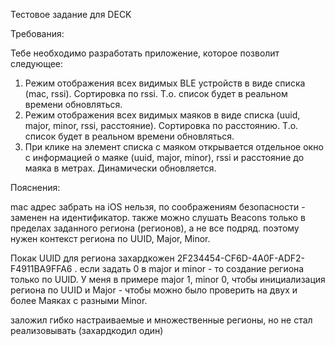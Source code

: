 Тестовое задание для DECK

Требования: 

Тебе необходимо разработать приложение, которое позволит следующее:
 
1) Режим отображения всех видимых BLE устройств в виде списка (mac, rssi). Сортировка по rssi. Т.о. список будет в реальном времени обновляться.
2) Режим отображения всех видимых маяков в виде списка (uuid, major, minor, rssi, расстояние). Сортировка по расстоянию. Т.о. список будет в реальном времени обновляться.
3) При клике на элемент списка с маяком открывается отдельное окно с информацией о маяке (uuid, major, minor), rssi и расстояние до маяка в метрах. Динамически обновляется.

Пояснения:

mac адрес забрать на iOS нельзя, по соображениям безопасности - заменен на идентификатор.
также можно слушать Beacons только в пределах заданного региона (регионов), а не все подряд.
поэтому нужен контекст региона по UUID, Major, Minor.

Покак UUID для региона захардкожен 2F234454-CF6D-4A0F-ADF2-F4911BA9FFA6 .
если задать 0 в major и minor - то создание региона только по UUID.
У меня в примере major 1, minor 0, чтобы инициализация региона по UUID и Major - чтобы можно было проверить на двух и более Маяках с разными Minor.

заложил гибко настраиваемые и множественные регионы, но не стал реализовывать (захардкодил один)
